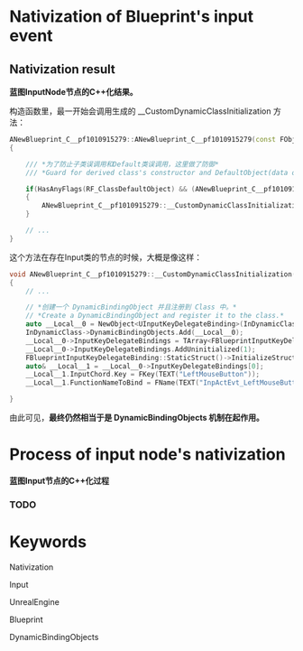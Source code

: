 # Nativization of Blueprint's input event

## Nativization result

**蓝图InputNode节点的C++化结果。**

构造函数里，最一开始会调用生成的 __CustomDynamicClassInitialization 方法：

```c++
ANewBlueprint_C__pf1010915279::ANewBlueprint_C__pf1010915279(const FObjectInitializer& ObjectInitializer) : Super(ObjectInitializer)
{

    /// *为了防止子类误调用和Default类误调用，这里做了防御*
    /// *Guard for derived class's constructor and DefaultObject(data only).*

    if(HasAnyFlags(RF_ClassDefaultObject) && (ANewBlueprint_C__pf1010915279::StaticClass() == GetClass()))
    {
        ANewBlueprint_C__pf1010915279::__CustomDynamicClassInitialization(CastChecked<UDynamicClass>(GetClass()));
    }

    // ...
}

```

这个方法在存在Input类的节点的时候，大概是像这样：

``` C++
void ANewBlueprint_C__pf1010915279::__CustomDynamicClassInitialization(UDynamicClass* InDynamicClass)
{
    // ...

    // *创建一个 DynamicBindingObject 并且注册到 Class 中。*
    // *Create a DynamicBindingObject and register it to the class.*
    auto __Local__0 = NewObject<UInputKeyDelegateBinding>(InDynamicClass, UInputKeyDelegateBinding::StaticClass(), TEXT("InputKeyDelegateBinding_1"));
    InDynamicClass->DynamicBindingObjects.Add(__Local__0);
    __Local__0->InputKeyDelegateBindings = TArray<FBlueprintInputKeyDelegateBinding> ();
    __Local__0->InputKeyDelegateBindings.AddUninitialized(1);
    FBlueprintInputKeyDelegateBinding::StaticStruct()->InitializeStruct(__Local__0->InputKeyDelegateBindings.GetData(), 1);
    auto& __Local__1 = __Local__0->InputKeyDelegateBindings[0];
    __Local__1.InputChord.Key = FKey(TEXT("LeftMouseButton"));
    __Local__1.FunctionNameToBind = FName(TEXT("InpActEvt_LeftMouseButton_K2Node_InputKeyEvent_1"));

}
```

由此可见，**最终仍然相当于是 DynamicBindingObjects 机制在起作用。**

# Process of input node's nativization
**蓝图Input节点的C++化过程**

### TODO

# Keywords

Nativization

Input

UnrealEngine

Blueprint

DynamicBindingObjects

